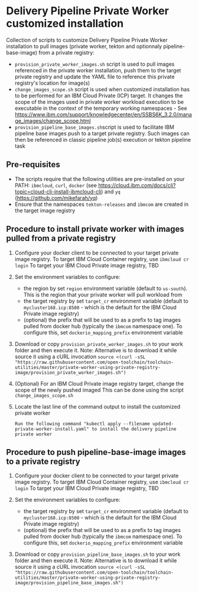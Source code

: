 Delivery Pipeline Private Worker customized installation
================

Collection of scripts to customize Delivery Pipeline Private Worker installation to pull images (private worker, tekton and optionnaly pipeline-base-image) from a private registry:
- `provision_private_worker_images.sh` script is used to pull images referenced in the private worker installation, push them to the target private registry and update the YAML file to reference this private registry's location for image(s)
- `change_images_scope.sh` script is used when customized installation has to be performed for an IBM Cloud Private (ICP) target. It changes the scope of the images used in private worker workload execution to be executable in the context of the temporary working namespaces - See https://www.ibm.com/support/knowledgecenter/en/SSBS6K_3.2.0/manage_images/change_scope.html
- `provision_pipeline_base_images.sh`script is used to facilitate IBM pipeline base images push to a target private registry. Such images can then be referenced in classic pipeline job(s) execution or tekton pipeline task

## Pre-requisites
- The scripts require that the following utilities are pre-installed on your PATH: `ibmcloud`, `curl`, `docker` (see https://cloud.ibm.com/docs/cli?topic=cloud-cli-install-ibmcloud-cli) and `yq` (https://github.com/mikefarah/yq)
- Ensure that the namespaces `tekton-releases` and `ibmcom` are created in the target image registry

## Procedure to install private worker with images pulled from a private registry

1) Configure your docker client to be connected to your target private image registry.
   To target IBM Cloud Container registry, use `ibmcloud cr login`
   To target your IBM Cloud Private image registry, TBD

2) Set the environment variables to configure:
   - the region by set `region` environment variable (default to `us-south`). This is the region that your private worker will pull workload from
   - the target registry by set `target_cr` environment variable (default to `mycluster168.icp:8500` - which is the default for the IBM Cloud Private image registry)
   - (optional) the prefix that will be used to as a prefix to tag images pulled from docker hub (typically the `ibmcom` namespace one). To configure this, set `dockerio_mapping_prefix` environment variable

3) Download or copy `provision_private_worker_images.sh` to your work folder and then execute it.
   Note: Alternative is to download it while source it using a cURL invocation
  `source <(curl -sSL "https://raw.githubusercontent.com/open-toolchain/toolchain-utilities/master/private-worker-using-private-registry-image/provision_private_worker_images.sh")` 

4) (Optional) For an IBM Cloud Private image registry target, change the scope of the newly pushed imaged
   This can be done using the script `change_images_scope.sh`

5) Locate the last line of the command output to install the customized private worker
   ```
   Run the following command "kubectl apply --filename updated-private-worker-install.yaml" to install the delivery pipeline private worker
   ```

## Procedure to push pipeline-base-image images to a private registry

1) Configure your docker client to be connected to your target private image registry.
   To target IBM Cloud Container registry, use `ibmcloud cr login`
   To target your IBM Cloud Private image registry, TBD

2) Set the environment variables to configure:
   - the target registry by set `target_cr` environment variable (default to `mycluster168.icp:8500` - which is the default for the IBM Cloud Private image registry)
   - (optional) the prefix that will be used to as a prefix to tag images pulled from docker hub (typically the `ibmcom` namespace one). To configure this, set `dockerio_mapping_prefix` environment variable

3) Download or copy `provision_pipeline_base_images.sh` to your work folder and then execute it.
   Note: Alternative is to download it while source it using a cURL invocation
  `source <(curl -sSL "https://raw.githubusercontent.com/open-toolchain/toolchain-utilities/master/private-worker-using-private-registry-image/provision_pipeline_base_images.sh")`
